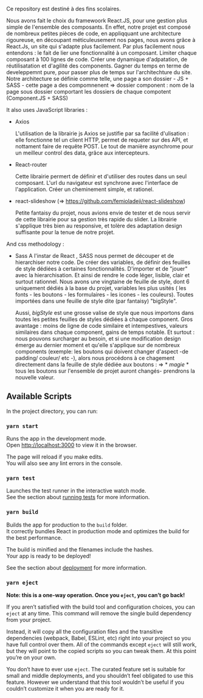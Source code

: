 

Ce repository est destiné à des fins scolaires.

Nous avons fait le choix du framewoork React.JS, pour une gestion plus simple de l'ensemble des composants. 
En effet, notre projet est composé de nombreux petites pièces de code, en appliqquant une architecture rigoureuse, en découpant méticuleusement nos pages, nous avons grâce à React.Js, un site qui s'adapte plus facilement. 
Par plus facilement nous entendons : le fait de lier une fonctionnalité à un composant. Limiter chaque composant à 100 lignes de code. Créer une dynamique d'adpatation, de réutilisatation et d'agilité  des components. Gagner du temps en terme de develeppemnt pure, pour passer plus de temps sur l'architechture du site. 
Notre architecture se définie comme telle, une page a son dossier - JS + SASS - cette page a des compomnenent => dossier component : nom de la page  sous dossier comportant les dossiers de chaque compotent (Component.JS + SASS)


It also uses JavaScript libraries : 

- Axios 

    L'utilisation de la librairie js  Axios se justifie par sa facilité d'ulisation : elle fonctionne tel un client HTTP, permet de requeter sur des API, et nottament faire de requête POST. Le tout de manière asynchrome pour un meilleur control des data, grâce aux intercepteurs. 

- React-router 

    Cette librairie permert de définir et d'utiliser des routes dans un seul composant. L'url  du navigateur est synchrone avec l'interface de l'application. Créer un cheminement simple, et rationel. 

- react-slideshow (=> https://github.com/femioladeji/react-slideshow)

    Petite fantaisy du projet, nous avions envie de tester et de nous servir de cette librairie pour sa gestion très rapide du slider. La librairie s'applique très bien au responsive, et tolère des adaptation design suffisante pour la tenue de notre projet. 

And css methodology : 

- Sass 
    A l'instar de React , SASS nous permet de découper et de hierarchiser notre code. De créer des variables, de définir des feuilles de style dédiées à certaines fonctionnalités. 
    D'importer et de "jouer" avec la hierarchisation. Et ainsi de rendre le code léger, lisible, clair et surtout rationnel. 
    Nous avons une vingtaine de feuille de style, dont 6 uniquement dédiés à la base du projet, variables les plus usités ( les fonts - les boutons - les formulaires - les icones - les couleurs). Toutes importées dans une feuille de style dite (par fantaisy) "bigStyle". 
    
    Aussi, *bigStyle* est une grosse valise de style que nous importons dans toutes les petites feuilles de styles dédiées à chaque component. Gros avantage : moins de ligne de code similaire et intempestives, valeurs similaires dans chaque component, gains de temps notable. 
    Et surtout : nous pouvons surcharger au besoin,  et si une modification design émerge au dernier moment et qu'elle s'applique sur de nombreux components (exemple: les boutons qui doivent changer  d'aspect -de padding/ couleur/ etc -),
    alors nous procédons à ce chagement directement dans la feuille de style dédiée aux boutons :
    => * *magie* * tous les boutons sur l'ensemble de projet auront changés- prendrons la nouvelle valeur.


## Available Scripts

In the project directory, you can run:

### `yarn start`

Runs the app in the development mode.<br />
Open [http://localhost:3000](http://localhost:3000) to view it in the browser.

The page will reload if you make edits.<br />
You will also see any lint errors in the console.

### `yarn test`

Launches the test runner in the interactive watch mode.<br />
See the section about [running tests](https://facebook.github.io/create-react-app/docs/running-tests) for more information.

### `yarn build`

Builds the app for production to the `build` folder.<br />
It correctly bundles React in production mode and optimizes the build for the best performance.

The build is minified and the filenames include the hashes.<br />
Your app is ready to be deployed!

See the section about [deployment](https://facebook.github.io/create-react-app/docs/deployment) for more information.

### `yarn eject`

**Note: this is a one-way operation. Once you `eject`, you can’t go back!**

If you aren’t satisfied with the build tool and configuration choices, you can `eject` at any time. This command will remove the single build dependency from your project.

Instead, it will copy all the configuration files and the transitive dependencies (webpack, Babel, ESLint, etc) right into your project so you have full control over them. All of the commands except `eject` will still work, but they will point to the copied scripts so you can tweak them. At this point you’re on your own.

You don’t have to ever use `eject`. The curated feature set is suitable for small and middle deployments, and you shouldn’t feel obligated to use this feature. However we understand that this tool wouldn’t be useful if you couldn’t customize it when you are ready for it.

